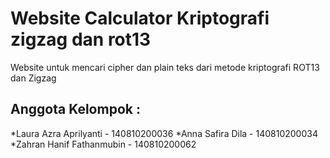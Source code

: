 ﻿# Website Calculator Kriptografi zigzag dan rot13
Website untuk mencari cipher dan plain teks dari metode kriptografi ROT13 dan Zigzag

## Anggota Kelompok :
*Laura Azra Aprilyanti - 140810200036
*Anna Safira Dila - 140810200034
*Zahran Hanif Fathanmubin - 140810200062
